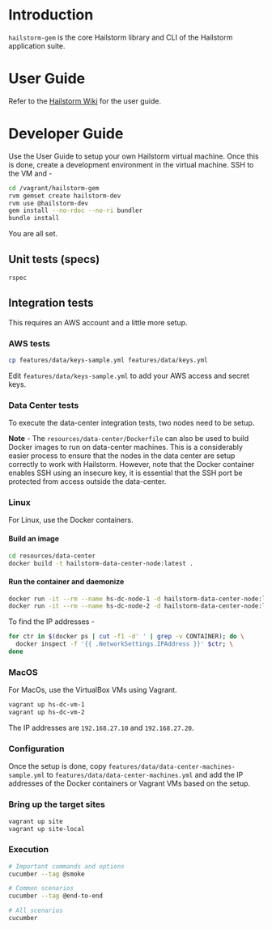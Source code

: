 # Introduction
``hailstorm-gem`` is the core Hailstorm library and CLI of the Hailstorm application suite.

# User Guide
Refer to the [Hailstorm Wiki](https://github.com/3pillarlabs/hailstorm-sdk/wiki) for the user guide.

# Developer Guide
Use the User Guide to setup your own Hailstorm virtual machine. Once this is done, create a development environment
in the virtual machine. SSH to the VM and -
```bash
cd /vagrant/hailstorm-gem
rvm gemset create hailstorm-dev
rvm use @hailstorm-dev
gem install --no-rdoc --no-ri bundler
bundle install
```

You are all set.

## Unit tests (specs)
```bash
rspec
```

## Integration tests
This requires an AWS account and a little more setup.

### AWS tests

```bash
cp features/data/keys-sample.yml features/data/keys.yml
```

Edit ``features/data/keys-sample.yml`` to add your AWS access and secret keys.

### Data Center tests
To execute the data-center integration tests, two nodes need to be setup.

**Note** - The ``resources/data-center/Dockerfile`` can also be used to build Docker images to run on data-center machines.
This is a considerably easier process to ensure that the nodes in the data center are setup correctly to work with
Hailstorm. However, note that the Docker container enables SSH using an insecure key, it is essential that the SSH port
be protected from access outside the data-center.

### Linux
For Linux, use the Docker containers.

#### Build an image
```bash
cd resources/data-center
docker build -t hailstorm-data-center-node:latest .
```

#### Run the container and daemonize
```bash
docker run -it --rm --name hs-dc-node-1 -d hailstorm-data-center-node:latest
docker run -it --rm --name hs-dc-node-2 -d hailstorm-data-center-node:latest
```

To find the IP addresses -
```bash
for ctr in $(docker ps | cut -f1 -d' ' | grep -v CONTAINER); do \
  docker inspect -f '{{ .NetworkSettings.IPAddress }}' $ctr; \
done
```

### MacOS

For MacOs, use the VirtualBox VMs using Vagrant.
```bash
vagrant up hs-dc-vm-1
vagrant up hs-dc-vm-2
```
The IP addresses are ``192.168.27.10`` and ``192.168.27.20``.


### Configuration
Once the setup is done, copy ``features/data/data-center-machines-sample.yml`` to
``features/data/data-center-machines.yml`` and add the IP addresses of the Docker containers or Vagrant VMs based on the
setup.

### Bring up the target sites

```bash
vagrant up site
vagrant up site-local
```

### Execution
```bash
# Important commands and options
cucumber --tag @smoke

# Common scenarios
cucumber --tag @end-to-end

# All scenarios
cucumber
```
